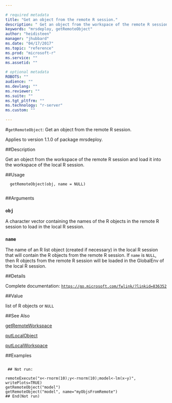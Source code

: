 ```yaml
--- 
 
# required metadata 
title: "Get an object from the remote R session." 
description: " Get an object from the workspace of the remote R session and load it into the workspace  of the local R session. " 
keywords: "mrsdeploy, getRemoteObject" 
author: "heidisteen" 
manager: "jhubbard" 
ms.date: "04/17/2017" 
ms.topic: "reference" 
ms.prod: "microsoft-r" 
ms.service: "" 
ms.assetid: "" 
 
# optional metadata 
ROBOTS: "" 
audience: "" 
ms.devlang: "" 
ms.reviewer: "" 
ms.suite: "" 
ms.tgt_pltfrm: "" 
ms.technology: "r-server" 
ms.custom: "" 
 
--- 
```

 
 
 
 
 #`getRemoteObject`: Get an object from the remote R session.

 Applies to version 1.1.0 of package mrsdeploy.
 
 ##Description
 
Get an object from the workspace of the remote R session and load it into the workspace 
of the local R session.
 
 
 ##Usage

```   
  getRemoteObject(obj, name = NULL)
 
```
 
 ##Arguments

   
  
 ### `obj`
 A character vector containing the names of the R objects in the remote R session  to load in the local R session. 
  
  
  
 ### `name`
 The name of an R list object (created if necessary) in the local R session that  will contain the R objects from the remote R session.  If `name` is `NULL`,  then R objects from the remote R session will be loaded in the GlobalEnv of the local R session. 
  
 
 
 ##Details
 
Complete documentation: [`https://go.microsoft.com/fwlink/?linkid=836352`](https://go.microsoft.com/fwlink/?linkid=836352)

 
 
 ##Value
 
list of R objects or `NULL`
 
 ##See Also
 
[getRemoteWorkspace](../../mrsdeploy/packagehelp/getremoteworkspace.md)

[putLocalObject](../../mrsdeploy/packagehelp/putlocalobject.md)

[putLocalWorkspace](../../mrsdeploy/packagehelp/putlocalworkspace.md)
   
 ##Examples

 ```
   
  ## Not run:
 
remoteExecute("x<-rnorm(10);y<-rnorm(10);model<-lm(x~y)", writePlots=TRUE)
getRemoteObject("model")
getRemoteObject("model", name="myObjsFromRemote")
 ## End(Not run) 
  
 
```
 
 
